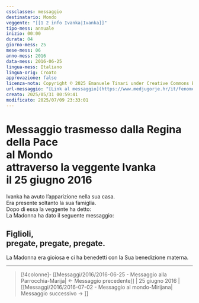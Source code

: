 ```yaml
---
cssclasses: messaggio
destinatario: Mondo
veggente: "[[1 2 info Ivanka|Ivanka]]"
tipo-mess: annuale
inizio: 00:00
durata: 04
giorno-mess: 25
mese-mess: 06
anno-mess: 2016
data-mess: 2016-06-25
lingua-mess: Italiano
lingua-orig: Croato
approvazione: false
licenza-nota: Copyright © 2025 Emanuele Tinari under Creative Commons BY-NC-SA 4.0 https://creativecommons.org/licenses/by-nc-sa/4.0/
url-messaggio: "[Link al messaggio](https://www.medjugorje.hr/it/fenomeno-di-medjugorje/apparizioni-annuali/)"
creato: 2025/05/31 00:59:41
modificato: 2025/07/09 23:33:01
---
```


# Messaggio trasmesso dalla Regina della Pace<br>al Mondo<br>attraverso la veggente Ivanka<br>il 25 giugno 2016

Ivanka ha avuto l’apparizione nella sua casa.<br>Era presente soltanto la sua famiglia.<br>Dopo di essa la veggente ha detto:<br>La Madonna ha dato il seguente messaggio:
## Figlioli,<br>pregate, pregate, pregate.

La Madonna era gioiosa e ci ha benedetti con la Sua benedizione materna.

***

> [!4colonne]- [[Messaggi/2016/2016-06-25 - Messaggio alla Parrocchia-Marija| ← Messaggio precedente]] | 25 giugno 2016 | [[Messaggi/2016/2016-07-02 - Messaggio al mondo-Mirijana| Messaggio successivo → ]]